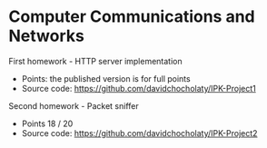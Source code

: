 # Computer Communications and Networks

First homework - HTTP server implementation
- Points: the published version is for full points
- Source code: https://github.com/davidchocholaty/IPK-Project1

Second homework - Packet sniffer
- Points 18 / 20
- Source code: https://github.com/davidchocholaty/IPK-Project2
